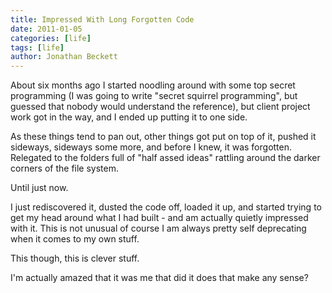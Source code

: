 ```yaml
---
title: Impressed With Long Forgotten Code
date: 2011-01-05
categories: [life]
tags: [life]
author: Jonathan Beckett
---
```


About six months ago I started noodling around with some top secret programming (I was going to write "secret squirrel programming", but guessed that nobody would understand the reference), but client project work got in the way, and I ended up putting it to one side.

As these things tend to pan out, other things got put on top of it, pushed it sideways, sideways some more, and before I knew, it was forgotten. Relegated to the folders full of "half assed ideas" rattling around the darker corners of the file system.

Until just now.

I just rediscovered it, dusted the code off, loaded it up, and started trying to get my head around what I had built - and am actually quietly impressed with it. This is not unusual of course I am always pretty self deprecating when it comes to my own stuff.

This though, this is clever stuff.

I'm actually amazed that it was me that did it does that make any sense?